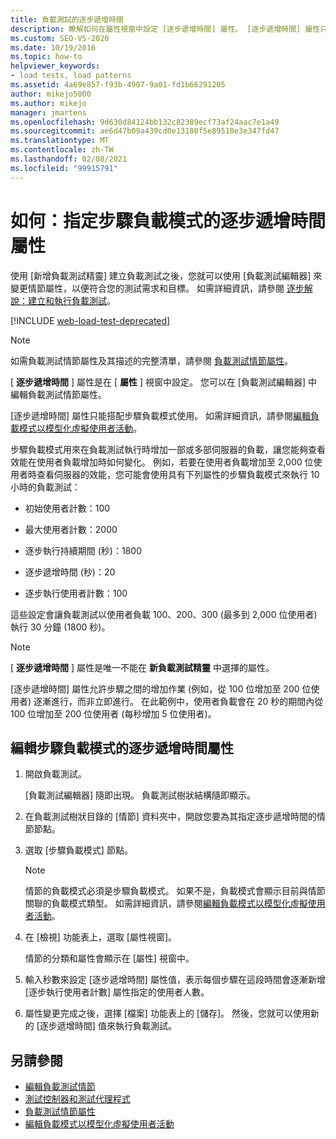 ```yaml
---
title: 負載測試的逐步遞增時間
description: 瞭解如何在屬性視窗中設定 [逐步遞增時間] 屬性。 [逐步遞增時間] 屬性只能搭配步驟負載模式使用。
ms.custom: SEO-VS-2020
ms.date: 10/19/2016
ms.topic: how-to
helpviewer_keywords:
- load tests, load patterns
ms.assetid: 4a69e857-f93b-4907-9a01-fd1b66291205
author: mikejo5000
ms.author: mikejo
manager: jmartens
ms.openlocfilehash: 9d630d84124bb132c82389ecf73af24aac7e1a49
ms.sourcegitcommit: ae6d47b09a439cd0e13180f5e89510e3e347fd47
ms.translationtype: MT
ms.contentlocale: zh-TW
ms.lasthandoff: 02/08/2021
ms.locfileid: "99915791"
---
```

# <a name="how-to-specify-the-step-ramp-time-property-for-a-step-load-pattern"></a>如何：指定步驟負載模式的逐步遞增時間屬性

使用 [新增負載測試精靈] 建立負載測試之後，您就可以使用 [負載測試編輯器] 來變更情節屬性，以便符合您的測試需求和目標。 如需詳細資訊，請參閱 [逐步解說：建立和執行負載測試](../test/walkthrough-create-and-run-a-load-test.md)。

[!INCLUDE [web-load-test-deprecated](includes/web-load-test-deprecated.md)]

> [!NOTE]
> 如需負載測試情節屬性及其描述的完整清單，請參閱 [負載測試情節屬性](../test/load-test-scenario-properties.md)。

[ **逐步遞增時間** ] 屬性是在 [ **屬性** ] 視窗中設定。 您可以在 [負載測試編輯器] 中編輯負載測試情節屬性。

[逐步遞增時間] 屬性只能搭配步驟負載模式使用。 如需詳細資訊，請參閱[編輯負載模式以模型化虛擬使用者活動](../test/edit-load-patterns-to-model-virtual-user-activities.md)。

步驟負載模式用來在負載測試執行時增加一部或多部伺服器的負載，讓您能夠查看效能在使用者負載增加時如何變化。 例如，若要在使用者負載增加至 2,000 位使用者時查看伺服器的效能，您可能會使用具有下列屬性的步驟負載模式來執行 10 小時的負載測試：

- 初始使用者計數：100

- 最大使用者計數：2000

- 逐步執行持續期間 (秒)：1800

- 逐步遞增時間 (秒)：20

- 逐步執行使用者計數：100

這些設定會讓負載測試以使用者負載 100、200、300 (最多到 2,000 位使用者) 執行 30 分鐘 (1800 秒)。

> [!NOTE]
> [ **逐步遞增時間** ] 屬性是唯一不能在 **新負載測試精靈** 中選擇的屬性。

[逐步遞增時間] 屬性允許步驟之間的增加作業 (例如，從 100 位增加至 200 位使用者) 逐漸進行，而非立即進行。 在此範例中，使用者負載會在 20 秒的期間內從 100 位增加至 200 位使用者 (每秒增加 5 位使用者)。

## <a name="to-edit-the-step-ramp-time-property-for-a-step-load-pattern"></a>編輯步驟負載模式的逐步遞增時間屬性

1. 開啟負載測試。

     [負載測試編輯器] 隨即出現。 負載測試樹狀結構隨即顯示。

2. 在負載測試樹狀目錄的 [情節] 資料夾中，開啟您要為其指定逐步遞增時間的情節節點。

3. 選取 [步驟負載模式] 節點。

    > [!NOTE]
    > 情節的負載模式必須是步驟負載模式。 如果不是，負載模式會顯示目前與情節關聯的負載模式類型。 如需詳細資訊，請參閱[編輯負載模式以模型化虛擬使用者活動](../test/edit-load-patterns-to-model-virtual-user-activities.md)。

4. 在 [檢視] 功能表上，選取 [屬性視窗]。

     情節的分類和屬性會顯示在 [屬性] 視窗中。

5. 輸入秒數來設定 [逐步遞增時間] 屬性值，表示每個步驟在這段時間會逐漸新增 [逐步執行使用者計數] 屬性指定的使用者人數。

6. 屬性變更完成之後，選擇 [檔案] 功能表上的 [儲存]。 然後，您就可以使用新的 [逐步遞增時間] 值來執行負載測試。

## <a name="see-also"></a>另請參閱

- [編輯負載測試情節](../test/edit-load-test-scenarios.md)
- [測試控制器和測試代理程式](configure-test-agents-and-controllers-for-load-tests.md)
- [負載測試情節屬性](../test/load-test-scenario-properties.md)
- [編輯負載模式以模型化虛擬使用者活動](../test/edit-load-patterns-to-model-virtual-user-activities.md)
